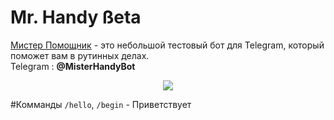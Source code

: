 # Mr. Handy ßeta
[Мистер Помощник](https://web.telegram.org/#/im?p=@MisterHandyBot) - это небольшой тестовый бот для Telegram, который поможет вам в рутинных делах.<br> Telegram : **@MisterHandyBot**

<center><img src='http://i.imgur.com/4FboUkV.jpg' /></center>

#Комманды
`/hello`, `/begin` - Приветствует

